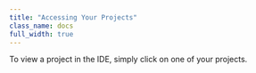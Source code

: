 ```yaml
---
title: "Accessing Your Projects"
class_name: docs
full_width: true
---
```


To view a project in the IDE, simply click on one of your projects.

